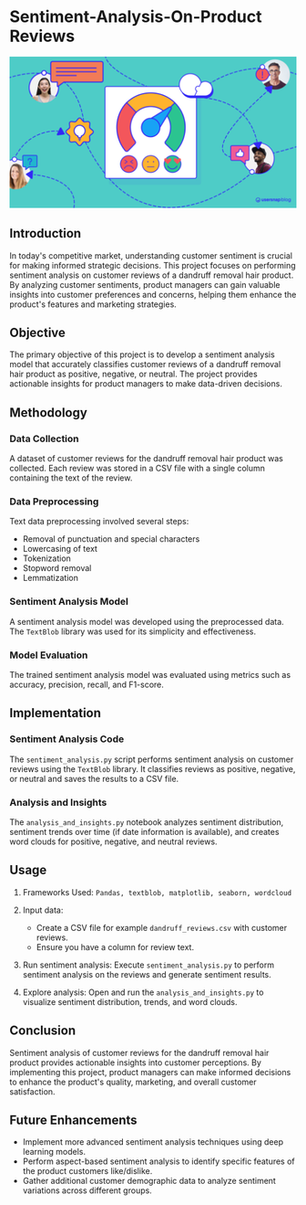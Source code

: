 # Sentiment-Analysis-On-Product Reviews

![Sentiment Analysis](sentiment.png)

## Introduction

In today's competitive market, understanding customer sentiment is crucial for making informed strategic decisions. This project focuses on performing sentiment analysis on customer reviews of a dandruff removal hair product. By analyzing customer sentiments, product managers can gain valuable insights into customer preferences and concerns, helping them enhance the product's features and marketing strategies.

## Objective

The primary objective of this project is to develop a sentiment analysis model that accurately classifies customer reviews of a dandruff removal hair product as positive, negative, or neutral. The project provides actionable insights for product managers to make data-driven decisions.

## Methodology

### Data Collection
A dataset of customer reviews for the dandruff removal hair product was collected. Each review was stored in a CSV file with a single column containing the text of the review.

### Data Preprocessing
Text data preprocessing involved several steps:
- Removal of punctuation and special characters
- Lowercasing of text
- Tokenization
- Stopword removal
- Lemmatization

### Sentiment Analysis Model
A sentiment analysis model was developed using the preprocessed data. The `TextBlob` library was used for its simplicity and effectiveness.

### Model Evaluation
The trained sentiment analysis model was evaluated using metrics such as accuracy, precision, recall, and F1-score.

## Implementation

### Sentiment Analysis Code
The `sentiment_analysis.py` script performs sentiment analysis on customer reviews using the `TextBlob` library. It classifies reviews as positive, negative, or neutral and saves the results to a CSV file.

### Analysis and Insights
The `analysis_and_insights.py` notebook analyzes sentiment distribution, sentiment trends over time (if date information is available), and creates word clouds for positive, negative, and neutral reviews.

## Usage

1. Frameworks Used: `Pandas, textblob, matplotlib, seaborn, wordcloud`

2. Input data:
   - Create a CSV file for example `dandruff_reviews.csv` with customer reviews.
   - Ensure you have a column for review text.

3. Run sentiment analysis: Execute `sentiment_analysis.py` to perform sentiment analysis on the reviews and generate sentiment results.

4. Explore analysis: Open and run the `analysis_and_insights.py` to visualize sentiment distribution, trends, and word clouds.

## Conclusion

Sentiment analysis of customer reviews for the dandruff removal hair product provides actionable insights into customer perceptions. By implementing this project, product managers can make informed decisions to enhance the product's quality, marketing, and overall customer satisfaction.

## Future Enhancements

- Implement more advanced sentiment analysis techniques using deep learning models.
- Perform aspect-based sentiment analysis to identify specific features of the product customers like/dislike.
- Gather additional customer demographic data to analyze sentiment variations across different groups.




